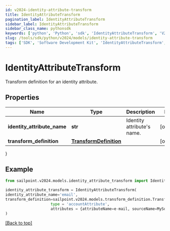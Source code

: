 ```yaml
---
id: v2024-identity-attribute-transform
title: IdentityAttributeTransform
pagination_label: IdentityAttributeTransform
sidebar_label: IdentityAttributeTransform
sidebar_class_name: pythonsdk
keywords: ['python', 'Python', 'sdk', 'IdentityAttributeTransform', 'V2024IdentityAttributeTransform'] 
slug: /tools/sdk/python/v2024/models/identity-attribute-transform
tags: ['SDK', 'Software Development Kit', 'IdentityAttributeTransform', 'V2024IdentityAttributeTransform']
---
```


# IdentityAttributeTransform

Transform definition for an identity attribute.

## Properties

Name | Type | Description | Notes
------------ | ------------- | ------------- | -------------
**identity_attribute_name** | **str** | Identity attribute's name. | [optional] 
**transform_definition** | [**TransformDefinition**](transform-definition) |  | [optional] 
}

## Example

```python
from sailpoint.v2024.models.identity_attribute_transform import IdentityAttributeTransform

identity_attribute_transform = IdentityAttributeTransform(
identity_attribute_name='email',
transform_definition=sailpoint.v2024.models.transform_definition.TransformDefinition(
                    type = 'accountAttribute', 
                    attributes = {attributeName=e-mail, sourceName=MySource, sourceId=2c9180877a826e68017a8c0b03da1a53}, )
)

```
[[Back to top]](#) 

